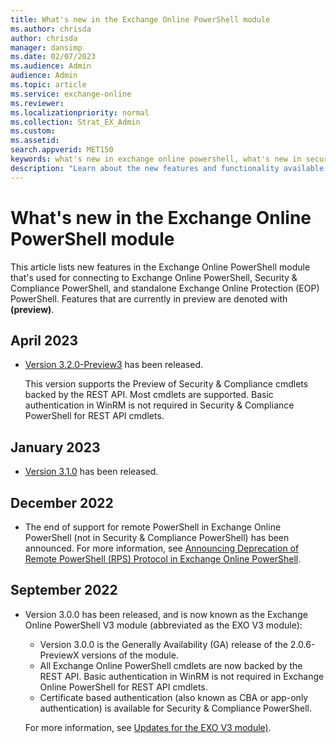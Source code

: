 ```yaml
---
title: What's new in the Exchange Online PowerShell module
ms.author: chrisda
author: chrisda
manager: dansimp
ms.date: 02/07/2023
ms.audience: Admin
audience: Admin
ms.topic: article
ms.service: exchange-online
ms.reviewer:
ms.localizationpriority: normal
ms.collection: Strat_EX_Admin
ms.custom:
ms.assetid:
search.appverid: MET150
keywords: what's new in exchange online powershell, what's new in security & compliance powershell, EXO V2 module, EXO V3 module
description: "Learn about the new features and functionality available in the latest release of the Exchange Online PowerShell module."
---
```


# What's new in the Exchange Online PowerShell module

This article lists new features in the Exchange Online PowerShell module that's used for connecting to Exchange Online PowerShell, Security & Compliance PowerShell, and standalone Exchange Online Protection (EOP) PowerShell. Features that are currently in preview are denoted with **(preview)**.

## April 2023

- [Version 3.2.0-Preview3](https://www.powershellgallery.com/packages/ExchangeOnlineManagement/3.2.0-Preview3) has been released.

  This version supports the Preview of Security & Compliance cmdlets backed by the REST API. Most cmdlets are supported. Basic authentication in WinRM is not required in Security & Compliance PowerShell for REST API cmdlets.

## January 2023

- [Version 3.1.0](https://www.powershellgallery.com/packages/ExchangeOnlineManagement/3.1.0) has been released.

## December 2022

- The end of support for remote PowerShell in Exchange Online PowerShell (not in Security & Compliance PowerShell) has been announced. For more information, see [Announcing Deprecation of Remote PowerShell (RPS) Protocol in Exchange Online PowerShell](https://aka.ms/RPSDeprecation).

## September 2022

- Version 3.0.0 has been released, and is now known as the Exchange Online PowerShell V3 module (abbreviated as the EXO V3 module):
  - Version 3.0.0 is the Generally Availability (GA) release of the 2.0.6-PreviewX versions of the module.
  - All Exchange Online PowerShell cmdlets are now backed by the REST API. Basic authentication in WinRM is not required in Exchange Online PowerShell for REST API cmdlets.
  - Certificate based authentication (also known as CBA or app-only authentication) is available for Security & Compliance PowerShell.

  For more information, see [Updates for the EXO V3 module)](exchange-online-powershell-v2.md#updates-for-the-exo-v3-module).
